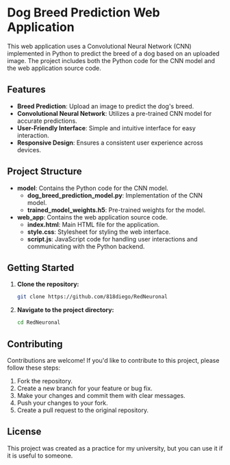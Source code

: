 # Dog Breed Prediction Web Application

This web application uses a Convolutional Neural Network (CNN) implemented in Python to predict the breed of a dog based on an uploaded image. The project includes both the Python code for the CNN model and the web application source code.

## Features

- **Breed Prediction**: Upload an image to predict the dog's breed.
- **Convolutional Neural Network**: Utilizes a pre-trained CNN model for accurate predictions.
- **User-Friendly Interface**: Simple and intuitive interface for easy interaction.
- **Responsive Design**: Ensures a consistent user experience across devices.

## Project Structure

- **model**: Contains the Python code for the CNN model.
  - **dog_breed_prediction_model.py**: Implementation of the CNN model.
  - **trained_model_weights.h5**: Pre-trained weights for the model.
- **web_app**: Contains the web application source code.
  - **index.html**: Main HTML file for the application.
  - **style.css**: Stylesheet for styling the web interface.
  - **script.js**: JavaScript code for handling user interactions and communicating with the Python backend.

## Getting Started

1. **Clone the repository:**

   ```bash
   git clone https://github.com/818diego/RedNeuronal

   
2. **Navigate to the project directory:**
   ```bash
   cd RedNeuronal

## Contributing

Contributions are welcome! If you'd like to contribute to this project, please follow these steps:

1. Fork the repository.
2. Create a new branch for your feature or bug fix.
3. Make your changes and commit them with clear messages.
4. Push your changes to your fork.
5. Create a pull request to the original repository.

## License

This project was created as a practice for my university, but you can use it if it is useful to someone.
